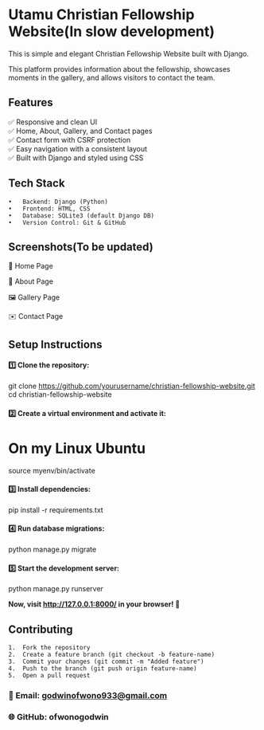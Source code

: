 
# Utamu Christian Fellowship Website(In slow development)

This is  simple and elegant Christian Fellowship Website built with Django. 

This platform provides information about the fellowship, showcases moments in the gallery, and allows visitors to contact the team.

## Features

✅ Responsive and clean UI<br>
✅ Home, About, Gallery, and Contact pages<br>
✅ Contact form with CSRF protection<br>
✅ Easy navigation with a consistent layout<br>
✅ Built with Django and styled using CSS<br>

## Tech Stack

	•	Backend: Django (Python)
	•	Frontend: HTML, CSS
	•	Database: SQLite3 (default Django DB)
	•	Version Control: Git & GitHub

## Screenshots(To be updated)

🌟 Home Page

📖 About Page

🖼️ Gallery Page

✉️ Contact Page

## Setup Instructions

#### 1️⃣ Clone the repository:

git clone https://github.com/yourusername/christian-fellowship-website.git
cd christian-fellowship-website

#### 2️⃣ Create a virtual environment and activate it:

# On my Linux Ubuntu
source myenv/bin/activate

#### 3️⃣ Install dependencies:

pip install -r requirements.txt

#### 4️⃣ Run database migrations:

python manage.py migrate

#### 5️⃣ Start the development server:

python manage.py runserver

**Now, visit http://127.0.0.1:8000/ in your browser! 🎉**



## Contributing

	1.	Fork the repository
	2.	Create a feature branch (git checkout -b feature-name)
	3.	Commit your changes (git commit -m "Added feature")
	4.	Push to the branch (git push origin feature-name)
	5.	Open a pull request


### 📧 Email: godwinofwono933@gmail.com
### 🌐 GitHub: ofwonogodwin

